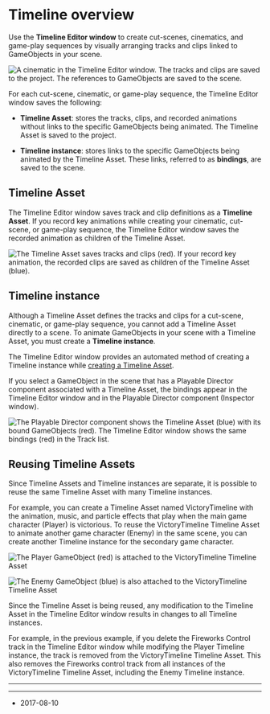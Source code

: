 # Timeline overview

Use the __Timeline Editor window__ to create cut-scenes, cinematics, and game-play sequences by visually arranging tracks and clips linked to GameObjects in your scene. 

![A cinematic in the Timeline Editor window. The tracks and clips are saved to the project. The references to GameObjects are saved to the scene.](../uploads/Main/timeline_cinematic_example.png)

For each cut-scene, cinematic, or game-play sequence, the Timeline Editor window saves the following:

* __Timeline Asset__: stores the tracks, clips, and recorded animations without links to the specific GameObjects being animated. The Timeline Asset is saved to the project.

* __Timeline instance__: stores links to the specific GameObjects being animated by the Timeline Asset. These links, referred to as __bindings__, are saved to the scene.

## Timeline Asset

The Timeline Editor window saves track and clip definitions as a __Timeline Asset__. If you record key animations while creating your cinematic, cut-scene, or game-play sequence, the Timeline Editor window saves the recorded animation as children of the Timeline Asset.

![The Timeline Asset saves tracks and clips (red). If your record key animation, the recorded clips are saved as children of the Timeline Asset (blue).](../uploads/Main/timeline_overview_asset.png)

## Timeline instance

Although a Timeline Asset defines the tracks and clips for a cut-scene, cinematic, or game-play sequence, you cannot add a Timeline Asset directly to a scene. To animate GameObjects in your scene with a Timeline Asset, you must create a __Timeline instance__.

The Timeline Editor window provides an automated method of creating a Timeline instance while [creating a Timeline Asset](TimelineWorkflowCreatingAssetInstance).

If you select a GameObject in the scene that has a Playable Director component associated with a Timeline Asset, the bindings appear in the Timeline Editor window and in the Playable Director component (Inspector window).

![The Playable Director component shows the Timeline Asset (blue) with its bound GameObjects (red). The Timeline Editor window shows the same bindings (red) in the Track list.](../uploads/Main/timeline_overview_instance.png)

## Reusing Timeline Assets

Since Timeline Assets and Timeline instances are separate, it is possible to reuse the same Timeline Asset with many Timeline instances.

For example, you can create a Timeline Asset named VictoryTimeline with the animation, music, and particle effects that play when the main game character (Player) is victorious. To reuse the VictoryTimeline Timeline Asset to animate another game character (Enemy) in the same scene, you can create another Timeline instance for the secondary game character.

![The Player GameObject (red) is attached to the VictoryTimeline Timeline Asset](../uploads/Main/timeline_overview_player.png)

![The Enemy GameObject (blue) is also attached to the VictoryTimeline Timeline Asset](../uploads/Main/timeline_overview_enemy.png)

Since the Timeline Asset is being reused, any modification to the Timeline Asset in the Timeline Editor window results in changes to all Timeline instances. 

For example, in the previous example, if you delete the Fireworks Control track in the Timeline Editor window while modifying the Player Timeline instance, the track is removed from the VictoryTimeline Timeline Asset. This also removes the Fireworks control track from all instances of the VictoryTimeline Timeline Asset, including the Enemy Timeline instance.

---


<!--include AnimationAndTimelineWindowsDifference -->

---
* <span class="page-edit">2017-08-10  <!-- include IncludeTextNewPageSomeEdit --></span>
